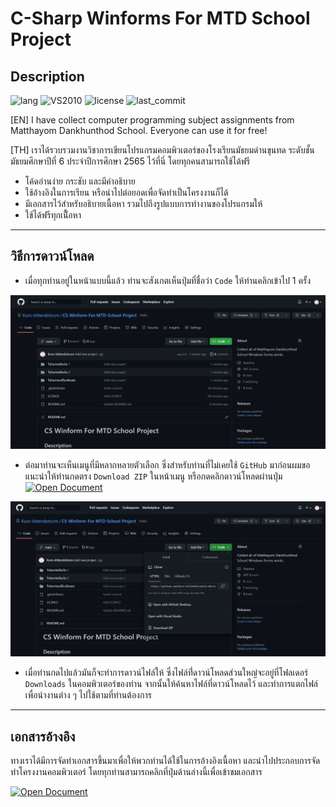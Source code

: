 # C-Sharp Winforms For MTD School Project

## Description
![lang](https://img.shields.io/github/languages/top/Kuro-kittendotcom/C-Sharp-Winforms-For-MTD-School-Project?logo=license)
![VS2010](https://img.shields.io/badge/Visual_Studio-2010-orange)
![license](https://img.shields.io/github/license/Kuro-kittendotcom/C-Sharp-Winforms-For-MTD-School-Project?logo=license)
![last_commit](https://img.shields.io/github/last-commit/Kuro-kittendotcom/C-Sharp-Winforms-For-MTD-School-Project?logo=last_commit)

[EN] I have collect computer programming subject assignments from Matthayom Dankhunthod School. Everyone can use it for free!

[TH] เราได้รวบรวมงานวิชาการเขียนโปรแกรมคอมพิวเตอร์ของโรงเรียนมัธยมด่านขุนทด ระดับชั้นมัธยมศึกษาปีที่ 6 ประจำปีการศึกษา 2565 ไว้ที่นี่ โดยทุกคนสามารถใช้ได้ฟรี

- โค้ดอ่านง่าย กระชับ และมีคำอธิบาย
- ใช้อ้างอิงในการเรียน หรือนำไปต่อยอดเพื่อจัดทำเป็นโครงงานก็ได้
- มีเอกสารไว้สำหรับอธิบายเนื้อหา รวมไปถึงรูปแบบการทำงานของโปรแกรมให้
- ใช้ได้ฟรีทุกเนื้ัอหา

---

## วิธีการดาวน์โหลด

- เมื่อทุกท่านอยู่ในหน้าแบบนี้แล้ว ท่านจะสังเกตเห็นปุ่มที่ชื่อว่า ```Code``` ให้ท่านคลิกเข้าไป 1 ครั้ง

![guide1](IMG/guide_1.png)

- ต่อมาท่านจะเห็นเมนูที่มีหลากหลายตัวเลือก ซึ่งสำหรับท่านที่ไม่เคยใช้ ```GitHub``` มาก่อนผมขอแนะนำให้ท่านกดตรง ```Download ZIP``` ในหน้าเมนู หรือกดคลิกดาวน์โหลดผ่านปุ่ม 
<a class="button" href="https://github.com/Kuro-kittendotcom/C-Sharp-Winforms-For-MTD-School-Project/archive/HEAD.zip" aria-label="Download">![Open Document](https://img.shields.io/badge/DOWNLOAD-ZIP-success)</a>

![guide2](IMG/guide_2.png)

- เมื่อท่านกดไปแล้วมันก็จะทำการดาวน์ไฟล์ให้ ซึ่งไฟล์ที่่ดาวน์โหลดส่วนใหญ่จะอยู่ที่โฟลเดอร์ ```Downloads``` ในคอมพิวเตอร์ของท่าน จากนั้นให้ค้นหาไฟล์ที่ดาวน์โหลดไว้ และทำการแตกไฟล์ เพื่อนำงานต่าง ๆ ไปใช้ตามที่ท่านต้องการ

---


## เอกสารอ้างอิง

ทางเราได้มีการจัดทำเอกสารขึ้นมาเพื่อให้พวกท่านได้ใช้ในการอ้างอิงเนื้อหา และนำไปประกอบการจัดทำโครงงานคอมพิวเตอร์ โดยทุกท่านสามารถคลิกที่ปุ่มด้านล่างนี้เพื่อเข้าชมเอกสาร

<a class="button" href="https://docs.google.com/document/d/1boVGrmKsuQ8GAoloAz6_CN0i-6rlCV_YaBS4v2QZC94/edit?usp=sharing" aria-label="doc">![Open Document](https://img.shields.io/badge/OPEN-DOCUMENT-informational)</a>
